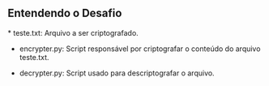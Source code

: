 <h2>Entendendo o Desafio</h2>
 * teste.txt: Arquivo a ser criptografado.
 
 * encrypter.py: Script responsável por criptografar o conteúdo do arquivo teste.txt.
   
 * decrypter.py: Script usado para descriptografar o arquivo.

